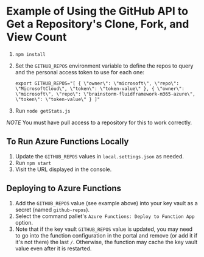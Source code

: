 # Example of Using the GitHub API to Get a Repository's Clone, Fork, and View Count

1. `npm install`
1. Set the `GITHUB_REPOS` environment variable to define the repos to query and the personal access token to use for each one:

    ```
    export GITHUB_REPOS="[ { \"owner\": \"microsoft\", \"repo\": \"MicrosoftCloud\", \"token\": \"token-value\" }, { \"owner\": \"microsoft\", \"repo\": \"brainstorm-fluidframework-m365-azure\", \"token\": \"token-value\" } ]"
    ```

1. Run `node getStats.js`

*NOTE* You must have pull access to a repository for this to work correctly.

## To Run Azure Functions Locally

1. Update the `GITHUB_REPOS` values in `local.settings.json` as needed.
1. Run `npm start`
1. Visit the URL displayed in the console.

## Deploying to Azure Functions

1. Add the `GITHUB_REPOS` value (see example above) into your key vault as a secret (named `github-repos`).
1. Select the command pallet's `Azure Functions: Deploy to Function App` option.
1. Note that if the key vault `GITHUB_REPOS` value is updated, you may need to go into the function configuration in the portal and remove (or add it if it's not there) the last `/`. Otherwise, the function may cache the key vault value even after it is restarted.